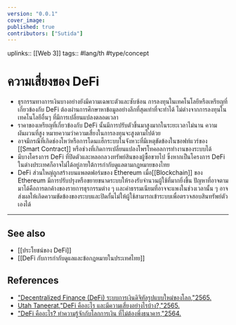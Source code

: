 ```yaml
---
version: "0.0.1"
cover_image:
published: true
contributors: ["Sutida"]
---
```

uplinks:: [[Web 3]]
tags:: #lang/th #type/concept

# ความเสี่ยงของ DeFi
- ธุรกรรมทางการเงินบางอย่างยังมีความเฉพาะตัวและซับซ้อน การลงทุนในเทคโนโลยีหรือเหรียญที่เกี่ยวข้องกับ DeFi ต้องผ่านการศึกษาหาข้อมูลอย่างลึกที่สุดเท่าที่จะทำได้ ไม่ต่างจากการลงทุนในเทคโนโลยีอื่นๆ ที่มีการเปลี่ยนแปลงตลอดเวลา
- ราคาของเหรียญที่เกี่ยวข้องกับ DeFi นั้นมีการปรับตัวขึ้นมาสูงมากในระยะเวลาไม่นาน ความผันผวนที่สูง หมายความว่าความเสี่ยงในการลงทุนจะสูงตามไปด้วย
- อาจมีกรณีที่เกิดช่องโหว่หรือการโดนเเฮ็กระบบในจังหวะที่มีเหตุขัดข้องในซอฟท์แวร์ของ [[Smart Contract]] หรือช่วงที่เกิดการเปลี่ยนแปลงโพรโทคอลการทำงานของระบบได้
- มีบางโครงการ DeFi ที่ปิดตัวและหลอกลวงทรัพย์สินของผู้ซื้อขายไป ซึ่งหากเป็นโครงการ DeFi ในต่างประเทศก็อาจไม่ได้อยู่ภายใต้การกำกับดูแลตามกฎหมายของไทย 
- DeFi ส่วนใหญ่ถูกสร้างบนแพลตฟอร์มของ Ethereum เมื่อ[[Blockchain]] ของ Ethereum มีการปรับปรุงหรือขยายขนาดระบบให้รองรับจำนวนผู้ใช้ที่มากยิ่งขึ้น ปัญหาที่อาจตามมาได้คือการตกค้างของรายการธุรกรรมต่าง ๆ เเละค่าธรรมเนียมที่อาจจะแพงในช่วงเวลานั้น ๆ อาจส่งผลให้เกิดความขัดข้องของระบบและปิดกั้นไม่ให้ผู้ใช้สามารถเข้าระบบเพื่อตรวจสอบสินทรัพย์ตัวเองได้ 

---
## See also
- [[ประโยชน์ของ DeFi]]
- [[DeFi กับการกำกับดูแลและข้อกฎหมายในประเทศไทย]]
## References
- ["Decentralized Finance (DeFi) ระบบการเงินดิจิทัลรูปแบบใหม่ของโลก,"2565.](https://zipmex.com/th/learn/decentralized-finance-defi-explained/)
- [Utah Taneerat,"DeFi คืออะไร และมีความเสี่ยงอย่างไรบ้าง?,"2565.](https://www.bitkub.com/blog/whatisdefi-f6dc6916c9a8)
- ["DeFi คืออะไร? ทำความรู้จักกับโลกการเงิน ที่ไม่ต้องพึ่งธนาคาร,"2564.](https://www.finnomena.com/bitcoinaddict/what-is-defi/)
